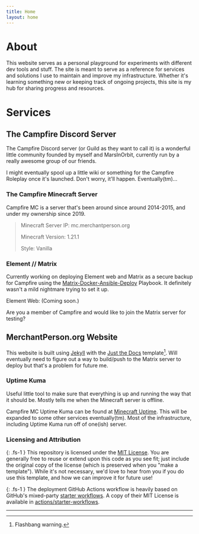 ```yaml
---
title: Home
layout: home
---
```


# About
This website serves as a personal playground for experiments with different dev tools and stuff. The site is meant to serve as a reference for services and solutions I use to maintain and improve my infrastructure. Whether it's learning something new or keeping track of ongoing projects, this site is my hub for sharing progress and resources.

# Services

## The Campfire Discord Server
The Campfire Discord server (or Guild as they want to call it) is a wonderful little community founded by myself and MarsInOrbit, currently run by a really awesome group of our friends. 

I might eventually spool up a little wiki or something for the Campfire Roleplay once it's launched. Don't worry, it'll happen. Eventually(tm)...

### The Campfire Minecraft Server
Campfire MC is a server that's been around since around 2014-2015, and under my ownership since 2019.

>    Minecraft Server IP: mc.merchantperson.org
>
>    Minecraft Version: 1.21.1
>
>    Style: Vanilla

### Element // Matrix
Currently working on deploying Element web and Matrix as a secure backup for Campfire using the [Matrix-Docker-Ansible-Deploy] Playbook. It definitely wasn't a mild nightmare trying to set it up.

   Element Web: (Coming soon.)

Are you a member of Campfire and would like to join the Matrix server for testing?


## MerchantPerson.org Website
This website is built using [Jekyll] with the [Just the Docs] template[^1]. Will eventually need to figure out a way to build/push to the Matrix server to deploy but that's a problem for future me. 

### Uptime Kuma
Useful little tool to make sure that everything is up and running the way that it should be. Mostly tells me when the Minecraft server is offline. 

Campfire MC Uptime Kuma can be found at [Minecraft Uptime]. This will be expanded to some other services eventually(tm). Most of the infrastructure, including Uptime Kuma run off of one(ish) server.


### Licensing and Attribution

{: .fs-1 } 
This repository is licensed under the [MIT License]. You are generally free to reuse or extend upon this code as you see fit; just include the original copy of the license (which is preserved when you "make a template"). While it's not necessary, we'd love to hear from you if you do use this template, and how we can improve it for future use!

{: .fs-1 } 
The deployment GitHub Actions workflow is heavily based on GitHub's mixed-party [starter workflows]. A copy of their MIT License is available in [actions/starter-workflows].

----

[^1]: Flashbang warning.

[Matrix-Docker-Ansible-Deploy]: https://github.com/spantaleev/matrix-docker-ansible-deploy/tree/master
[Minecraft Uptime]: https://kuma.merchantperson.org/status/campfiremc

[Jekyll]: https://jekyllrb.com
[Just the Docs]: https://just-the-docs.github.io/just-the-docs/
[GitHub Pages]: https://docs.github.com/en/pages

[MIT License]: https://en.wikipedia.org/wiki/MIT_License
[starter workflows]: https://github.com/actions/starter-workflows/blob/main/pages/jekyll.yml
[actions/starter-workflows]: https://github.com/actions/starter-workflows/blob/main/LICENSE